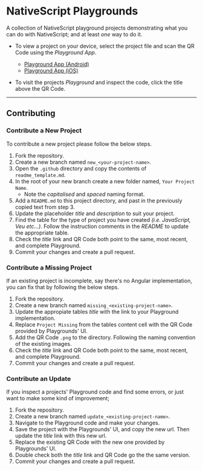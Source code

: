 [apple icon]: https://icomoon.io/icons9f9702a/13/340.svg "iOS"
[android icon]: https://icomoon.io/icons9f9702a/13/342.svg "Android"

# NativeScript Playgrounds
A collection of NativeScript playground projects demonstrating what you can do with NativeScript; and at least _one_ way to do it.

* To view a project on your device, select the project file and scan the QR Code using the _Playground App_.
  * [Playground App (Android)](https://play.google.com/store/apps/details?id=org.nativescript.play)
  * [Playground App (iOS)](https://apps.apple.com/au/app/nativescript-playground/id1263543946)

* To visit the projects _Playground_ and inspect the code, click the title above the QR Code.

---

## Contributing

### Contribute a New Project
To contribute a new project please follow the below steps.
  1. Fork the repository.
  1. Create a new branch named `new_<your-project-name>`.
  1. Open the `.github` directory and copy the contents of `readme_template.md`.
  1. In the root of your new branch create a new folder named, `Your Project Name`.
     * Note the _capitalised_ and _spaced_ naming format.
  1. Add a `README.md` to this project directory, and past in the previously copied text from step 3.
  1. Update the placeholder _title_ and _description_ to suit your project.
  1. Find the table for the type of project you have created _(i.e. JavaScript, Veu etc...)_. Follow the instruction comments in the _README_ to update the appropriate table.
  1. Check the _title_ link and QR Code both point to the same, most recent, and complete Playground.
  1. Commit your changes and create a pull request.
  
### Contribute a Missing Project
If an existing project is incomplete, say there's no Angular implementation, you can fix that by following the below steps.
  1. Fork the repository.
  1. Create a new branch named `missing_<existing-project-name>`.
  1. Update the appropiate tables _title_ with the link to your Playground implementation.
  1. Replace `Project Missing` from the tables content cell with the QR Code provided by Playgrounds' UI.
  1. Add the QR Code `.png` to the directory. Following the naming convention of the existing images.
  1. Check the _title_ link and QR Code both point to the same, most recent, and complete Playground.
  1. Commit your changes and create a pull request.
  
### Contribute an Update
If you inspect a projects' Playground code and find some errors, or just want to make some kind of improvement;
  1. Fork the repository.
  1. Create a new branch named `update_<existing-project-name>`.
  1. Navigate to the Playground code and make your changes.
  1. Save the project with the Playgrounds' UI, and copy the new url. Then update the _title_ link with this new url.
  1. Replace the existing QR Code with the new one provided by Playgrounds' UI.
  1. Double check both the _title_ link and QR Code go the the same version.
  1. Commit your changes and create a pull request.
